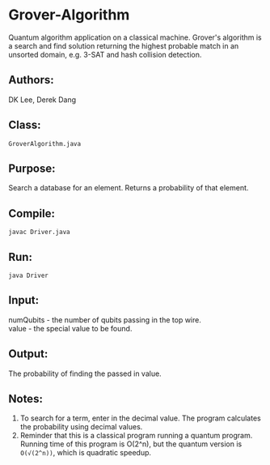 # Grover-Algorithm
Quantum algorithm application on a classical machine. Grover's algorithm is a search and find solution returning the highest probable match in an unsorted domain, e.g. 3-SAT and hash collision detection.

## Authors:<br />
DK Lee, Derek Dang

## Class:<br />
``GroverAlgorithm.java``

## Purpose:<br />
Search a database for an element. Returns a probability of that element.

## Compile:<br />
``javac Driver.java``

## Run:<br />
``java Driver``

## Input:<br />
numQubits - the number of qubits passing in the top wire.<br />
value - the special value to be found.

## Output:<br />
The probability of finding the passed in value.

## Notes:<br />
1) To search for a term, enter in the decimal value. The program calculates the probability using decimal values.<br />
2) Reminder that this is a classical program running a quantum program. Running time of this program is O(2^n), but the quantum version is ``O(√(2^n))``, which is quadratic speedup.
